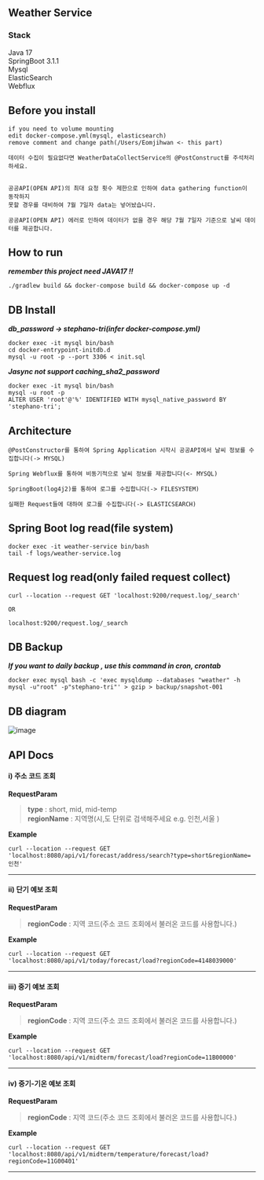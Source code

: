 ## Weather Service

### Stack
Java 17    
SpringBoot 3.1.1    
Mysql    
ElasticSearch    
Webflux

## Before you install
```
if you need to volume mounting                        
edit docker-compose.yml(mysql, elasticsearch)   
remove comment and change path(/Users/Eomjihwan <- this part)
```

```
데이터 수집이 필요없다면 WeatherDataCollectService의 @PostConstruct를 주석처리 하세요.
```

```

공공API(OPEN API)의 최대 요청 횟수 제한으로 인하여 data gathering function이 동작하지    
못할 경우를 대비하여 7월 7일자 data는 넣어놨습니다.

공공API(OPEN API) 에러로 인하여 데이터가 없을 경우 해당 7월 7일자 기준으로 날씨 데이터를 제공합니다. 
```

## How to run
_**remember this project need JAVA17 !!**_
```
./gradlew build && docker-compose build && docker-compose up -d
```

## DB Install
_**db_password -> stephano-tri(infer docker-compose.yml)**_
```
docker exec -it mysql bin/bash 
cd docker-entrypoint-initdb.d 
mysql -u root -p --port 3306 < init.sql
```
_**Jasync not support caching_sha2_password**_
```
docker exec -it mysql bin/bash
mysql -u root -p
ALTER USER 'root'@'%' IDENTIFIED WITH mysql_native_password BY 'stephano-tri';
```

## Architecture
```
@PostConstructor를 통하여 Spring Application 시작시 공공API에서 날씨 정보를 수집합니다(-> MYSQL)

Spring Webflux를 통하여 비동기적으로 날씨 정보를 제공합니다(<- MYSQL)

SpringBoot(log4j2)를 통하여 로그를 수집합니다(-> FILESYSTEM)

실패한 Request들에 대하여 로그를 수집합니다(-> ELASTICSEARCH)

```

## Spring Boot log read(file system)

```
docker exec -it weather-service bin/bash
tail -f logs/weather-service.log
```

## Request log read(only failed request collect)
```
curl --location --request GET 'localhost:9200/request.log/_search'

OR

localhost:9200/request.log/_search
```

## DB Backup
_**If you want to daily backup , use this command in cron, crontab**_
```
docker exec mysql bash -c 'exec mysqldump --databases "weather" -h mysql -u"root" -p"stephano-tri"' > gzip > backup/snapshot-001
```

## DB diagram
![image](https://github.com/stephano-tri/weather_rest_api/assets/62496713/c3c9df7b-89a9-460d-9bee-505db609ca7d)


## API Docs
#### i) 주소 코드 조회
**RequestParam**    
 > **type** : short, mid, mid-temp    
  **regionName** : 지역명(시,도 단위로 검색해주세요 e.g. 인천,서울 )

**Example**
```
curl --location --request GET 'localhost:8080/api/v1/forecast/address/search?type=short&regionName=인천'
```

* * *

#### ii) 단기 예보 조회
**RequestParam**    
>  **regionCode** : 지역 코드(주소 코드 조회에서 불러온 코드를 사용합니다.)   

**Example**
```
curl --location --request GET 'localhost:8080/api/v1/today/forecast/load?regionCode=4148039000'
```

* * *

#### iii) 중기 예보 조회
**RequestParam**
>  **regionCode** : 지역 코드(주소 코드 조회에서 불러온 코드를 사용합니다.)    

**Example**
```
curl --location --request GET 'localhost:8080/api/v1/midterm/forecast/load?regionCode=11B00000'
```

* * *

#### iv) 중기-기온 예보 조회
**RequestParam**
>  **regionCode** : 지역 코드(주소 코드 조회에서 불러온 코드를 사용합니다.)
 
**Example** 
```
curl --location --request GET 'localhost:8080/api/v1/midterm/temperature/forecast/load?regionCode=11G00401'
```

* * *

